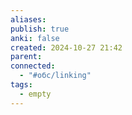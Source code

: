 ```yaml
---
aliases: 
publish: true
anki: false
created: 2024-10-27 21:42
parent: 
connected:
  - "#обс/linking"
tags:
  - empty
---
```

